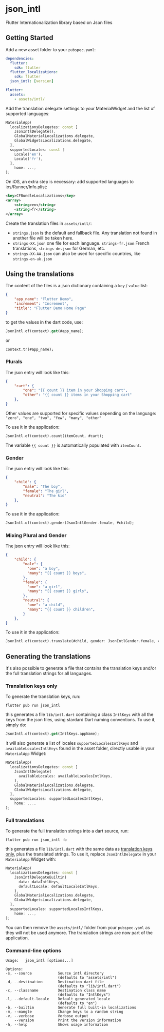 # json_intl

Flutter Internationalization library based on Json files

## Getting Started

Add a new asset folder to your `pubspec.yaml`:

```yaml
dependencies:
  flutter:
    sdk: flutter
  flutter_localizations:
    sdk: flutter
  json_intl: [version]

flutter:
  assets:
    - assets/intl/
```

Add the translation delegate settings to your MaterialWidget and the list of supported languages:

```dart
MaterialApp(
  localizationsDelegates: const [
    JsonIntlDelegate(),
    GlobalMaterialLocalizations.delegate,
    GlobalWidgetsLocalizations.delegate,
  ],
  supportedLocales: const [
    Locale('en'),
    Locale('fr'),
  ],
    home: ...,
);
```

On iOS, an extra step is necessary: add supported languages to ios/Runner/Info.plist:

```xml
<key>CFBundleLocalizations</key>
<array>
    <string>en</string>
    <string>fr</string>
</array>
```

Create the translation files in `assets/intl/`:

- `strings.json` is the default and fallback file. Any translation not found in another file will be taken here.
- `strings-XX.json` one file for each language. `strings-fr.json` French translations, `strings-de.json` for German, etc.
- `strings-XX-AA.json` can also be used for specific countries, like `strings-en-uk.json`

## Using the translations

The content of the files is a json dictionary containing a `key` / `value` list:

```json
{
    "app_name": "Flutter Demo",
    "increment": "Increment",
    "title": "Flutter Demo Home Page"
}
```

to get the values in the dart code, use:

```dart
JsonIntl.of(context).get(#app_name);
```

or

```dart
context.tr(#app_name);
```

### Plurals

The json entry will look like this:

```json
{
    "cart": {
        "one": "{{ count }} item in your Shopping cart",
        "other": "{{ count }} items in your Shopping cart"
    },
}
```

Other values are supported for specific values depending on the language: `"zero", "one", "two", "few", "many", "other"`

To use it in the application:

```dart
JsonIntl.of(context).count(itemCount, #cart);
```

The variable `{{ count }}` is automatically populated with `itemCount`.

### Gender

The json entry will look like this:

```json
{
    "child": {
        "male": "The boy",
        "female": "The girl",
        "neutral": "The kid"
    },
}
```

To use it in the application:

```dart
JsonIntl.of(context).gender(JsonIntlGender.female, #child);
```

### Mixing Plural and Gender

The json entry will look like this:

```json
{
    "child": {
        "male": {
          "one": "a boy",
          "many": "{{ count }} boys",
        },
        "female": {
          "one": "a girl",
          "many": "{{ count }} girls",
        },
        "neutral": {
          "one": "a child",
          "many": "{{ count }} children",
        }
    },
}
```

To use it in the application:

```dart
JsonIntl.of(context).translate(#child, gender: JsonIntlGender.female, count: 3);
```

## Generating the translations

It's also possible to generate a file that contains the translation keys and/or
the full translation strings for all languages.

### Translation keys only

To generate the translation keys, run:

```shell
flutter pub run json_intl
```

this generates a file `lib/intl.dart` containing a class `IntlKeys` with all the
keys from the json files, using stardard Dart naming conventions.
To use it, simply do:

```dart
JsonIntl.of(context).get(IntlKeys.appName);
```

It will also generate a list of locales `supportedLocalesIntlKeys` and
`availableLocalesIntlKeys` found in the asset folder, directly usable in your
`MaterialApp` Widget:

```dart
MaterialApp(
  localizationsDelegates: const [
    JsonIntlDelegate(
      availableLocales: availableLocalesIntlKeys,
    ),
    GlobalMaterialLocalizations.delegate,
    GlobalWidgetsLocalizations.delegate,
  ],
  supportedLocales: supportedLocalesIntlKeys,
    home: ...,
);
```

### Full translations

To generate the full translation strings into a dart source, run:

```shell
flutter pub run json_intl -b
```

this generates a file `lib/intl.dart` with the same data as
[translation keys only](#translation-keys-only), plus the translated strings.
To use it, replace `JsonIntlDelegate` in your `MaterialApp` Widget with:

```dart
MaterialApp(
  localizationsDelegates: const [
    JsonIntlDelegateBuiltin(
      data: dataIntlKeys,
      defaultLocale: defaultLocaleIntlKeys,
    ),
    GlobalMaterialLocalizations.delegate,
    GlobalWidgetsLocalizations.delegate,
  ],
  supportedLocales: supportedLocalesIntlKeys,
    home: ...,
);
```

You can then remove the `assets/intl/` folder from your `pubspec.yaml` as they
will not be used anymore. The translation strings are now part of the application.


### Command-line options

```
Usage:   json_intl [options...]

Options:
-s, --source            Source intl directory
                        (defaults to "assets/intl")
-d, --destination       Destination dart file
                        (defaults to "lib/intl.dart")
-c, --classname         Destination class name
                        (defaults to "IntlKeys")
-l, --default-locale    Default generated locale
                        (defaults to "en")
-b, --builtin           Generate full built-in localizations
-m, --mangle            Change keys to a random string
-v, --verbose           Verbose output
    --version           Print the version information
-h, --help              Shows usage information
```
